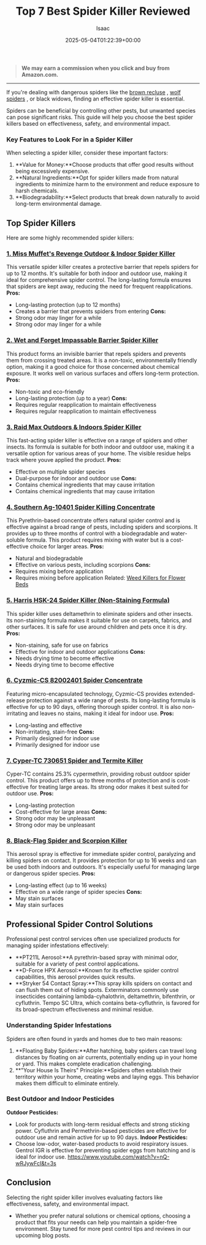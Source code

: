 ﻿---
author: Isaac
layout: post
title: Top 7 Best Spider Killer Reviewed
date: '2025-05-04T01:22:39+00:00'
categories:
- Product Reviews
- Spiders
tags: []
slug: /best-spider-killer/
lastmod: 2025-05-07T12:21:25+03:00
---
> **We may earn a commission when you click and buy from Amazon.com.**
>

---
If you're dealing with dangerous spiders like the
[brown recluse](https://pestpolicy.com/how-to-get-rid-of-brown-recluse-spiders/)
,
[wolf spiders](https://pestpolicy.com/how-to-get-rid-of-wolf-spiders/)
, or black widows, finding an effective spider killer is essential.

Spiders can be beneficial by controlling other pests, but unwanted species can pose significant risks. This guide will help you choose the best spider killers based on effectiveness, safety, and environmental impact.
### Key Features to Look For in a Spider Killer
When selecting a spider killer, consider these important factors:
1. **Value for Money:**Choose products that offer good results without being excessively expensive.
2. **Natural Ingredients:**Opt for spider killers made from natural ingredients to minimize harm to the environment and reduce exposure to harsh chemicals.
3. **Biodegradability:**Select products that break down naturally to avoid long-term environmental damage.
## Top Spider Killers
Here are some highly recommended spider killers:
### [**1. Miss Muffet's Revenge Outdoor & Indoor Spider Killer**](https://www.amazon.com/dp/B00FGIJXK4/?tag=p-policy-20)
This versatile spider killer creates a protective barrier that repels spiders for up to 12 months. It's suitable for both indoor and outdoor use, making it ideal for comprehensive spider control. The long-lasting formula ensures that spiders are kept away, reducing the need for frequent reapplications.
**Pros:**
- Long-lasting protection (up to 12 months)
- Creates a barrier that prevents spiders from entering
**Cons:**
- Strong odor may linger for a while
- Strong odor may linger for a while
### [**2. Wet and Forget Impassable Barrier Spider Killer**](https://www.amazon.com/dp/B00FGIJXK4/?tag=p-policy-20)
This product forms an invisible barrier that repels spiders and prevents them from crossing treated areas. It is a non-toxic, environmentally friendly option, making it a good choice for those concerned about chemical exposure. It works well on various surfaces and offers long-term protection.
**Pros:**
- Non-toxic and eco-friendly
- Long-lasting protection (up to a year)
**Cons:**
- Requires regular reapplication to maintain effectiveness
- Requires regular reapplication to maintain effectiveness
### [**3. Raid Max Outdoors & Indoors Spider Killer**](https://www.amazon.com/dp/B00FGIJXK4/?tag=p-policy-20)
This fast-acting spider killer is effective on a range of spiders and other insects. Its formula is suitable for both indoor and outdoor use, making it a versatile option for various areas of your home. The visible residue helps track where youve applied the product.
**Pros:**
- Effective on multiple spider species
- Dual-purpose for indoor and outdoor use
**Cons:**
- Contains chemical ingredients that may cause irritation
- Contains chemical ingredients that may cause irritation
### [**4. Southern Ag-10401 Spider Killing Concentrate**](https://www.amazon.com/dp/B00FGIJXK4/?tag=p-policy-20)
This Pyrethrin-based concentrate offers natural spider control and is effective against a broad range of pests, including spiders and scorpions. It provides up to three months of control with a biodegradable and water-soluble formula. This product requires mixing with water but is a cost-effective choice for larger areas.
**Pros:**
- Natural and biodegradable
- Effective on various pests, including scorpions
**Cons:**
- Requires mixing before application
- Requires mixing before application
Related:
[Weed Killers for Flower Beds](https://pestpolicy.com/best-weed-killers-for-flower-beds/)
### [**5. Harris HSK-24 Spider Killer (Non-Staining Formula)**](https://www.amazon.com/dp/B00FGIJXK4/?tag=p-policy-20)
This spider killer uses deltamethrin to eliminate spiders and other insects. Its non-staining formula makes it suitable for use on carpets, fabrics, and other surfaces. It is safe for use around children and pets once it is dry.
**Pros:**
- Non-staining, safe for use on fabrics
- Effective for indoor and outdoor applications
**Cons:**
- Needs drying time to become effective
- Needs drying time to become effective
### [**6. Cyzmic-CS 82002401 Spider Concentrate**](https://www.amazon.com/dp/B00FGIJXK4/?tag=p-policy-20)
Featuring micro-encapsulated technology, Cyzmic-CS provides extended-release protection against a wide range of pests. Its long-lasting formula is effective for up to 90 days, offering thorough spider control. It is also non-irritating and leaves no stains, making it ideal for indoor use.
**Pros:**
- Long-lasting and effective
- Non-irritating, stain-free
**Cons:**
- Primarily designed for indoor use
- Primarily designed for indoor use
### [**7. Cyper-TC 730651 Spider and Termite Killer**](https://www.amazon.com/dp/B004FBQ2HU/?tag=p-policy-20)
Cyper-TC contains 25.3% cypermethrin, providing robust outdoor spider control. This product offers up to three months of protection and is cost-effective for treating large areas. Its strong odor makes it best suited for outdoor use.
**Pros:**
- Long-lasting protection
- Cost-effective for large areas
**Cons:**
- Strong odor may be unpleasant
- Strong odor may be unpleasant
### [**8. Black-Flag Spider and Scorpion Killer**](https://www.amazon.com/dp/B004FBQ2HU/?tag=p-policy-20)
This aerosol spray is effective for immediate spider control, paralyzing and killing spiders on contact. It provides protection for up to 16 weeks and can be used both indoors and outdoors. It's especially useful for managing large or dangerous spider species.
**Pros:**
- Long-lasting effect (up to 16 weeks)
- Effective on a wide range of spider species
**Cons:**
- May stain surfaces
- May stain surfaces
## Professional Spider Control Solutions
Professional pest control services often use specialized products for managing spider infestations effectively:
- **PT211L Aerosol:**A pyrethrin-based spray with minimal odor, suitable for a variety of pest control applications.
- **D-Force HPX Aerosol:**Known for its effective spider control capabilities, this aerosol provides quick results.
- **Stryker 54 Contact Spray:**This spray kills spiders on contact and can flush them out of hiding spots.
Exterminators commonly use insecticides containing lambda-cyhalothrin, deltamethrin, bifenthrin, or cyfluthrin. Tempo SC Ultra, which contains beta-cyfluthrin, is favored for its broad-spectrum effectiveness and minimal residue.
### Understanding Spider Infestations
Spiders are often found in yards and homes due to two main reasons:
1. **Floating Baby Spiders:**After hatching, baby spiders can travel long distances by floating on air currents, potentially ending up in your home or yard. This makes complete eradication challenging.
2. **"Your House Is Theirs" Principle:**Spiders often establish their territory within your home, creating webs and laying eggs. This behavior makes them difficult to eliminate entirely.
### Best Outdoor and Indoor Pesticides
**Outdoor Pesticides:**
- Look for products with long-term residual effects and strong sticking power. Cyfluthrin and Permethrin-based pesticides are effective for outdoor use and remain active for up to 90 days.
**Indoor Pesticides:**
- Choose low-odor, water-based products to avoid respiratory issues. Gentrol IGR is effective for preventing spider eggs from hatching and is ideal for indoor use.
https://www.youtube.com/watch?v=nQ-wRJywFcI&t=3s
## Conclusion
Selecting the right spider killer involves evaluating factors like effectiveness, safety, and environmental impact.
- Whether you prefer natural solutions or chemical options, choosing a product that fits your needs can help you maintain a spider-free environment. Stay tuned for more pest control tips and reviews in our upcoming blog posts.
